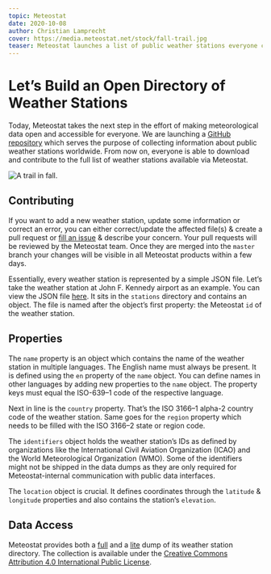 ```yaml
---
topic: Meteostat
date: 2020-10-08
author: Christian Lamprecht
cover: https://media.meteostat.net/stock/fall-trail.jpg
teaser: Meteostat launches a list of public weather stations everyone can edit and share.
---
```


# Let’s Build an Open Directory of Weather Stations

Today, Meteostat takes the next step in the effort of making meteorological data open and accessible for everyone. We are launching a [GitHub repository](https://github.com/meteostat/weather-stations) which serves the purpose of collecting information about public weather stations worldwide. From now on, everyone is able to download and contribute to the full list of weather stations available via Meteostat.

![A trail in fall.](https://media.meteostat.net/stock/fall-trail.jpg)

## Contributing

If you want to add a new weather station, update some information or correct an error, you can either correct/update the affected file(s) & create a pull request or [fill an issue](https://github.com/meteostat/weather-stations/issues/new) & describe your concern. Your pull requests will be reviewed by the Meteostat team. Once they are merged into the `master` branch your changes will be visible in all Meteostat products within a few days.

Essentially, every weather station is represented by a simple JSON file. Let’s take the weather station at John F. Kennedy airport as an example. You can view the JSON file [here](https://github.com/meteostat/weather-stations/blob/master/stations/74486.json). It sits in the `stations` directory and contains an object. The file is named after the object’s first property: the Meteostat `id` of the weather station.

## Properties

The `name` property is an object which contains the name of the weather station in multiple languages. The English name must always be present. It is defined using the `en` property of the `name` object. You can define names in other languages by adding new properties to the `name` object. The property keys must equal the ISO-639–1 code of the respective language.

Next in line is the `country` property. That’s the ISO 3166–1 alpha-2 country code of the weather station. Same goes for the `region` property which needs to be filled with the ISO 3166–2 state or region code.

The `identifiers` object holds the weather station’s IDs as defined by organizations like the International Civil Aviation Organization (ICAO) and the World Meteorological Organization (WMO). Some of the identifiers might not be shipped in the data dumps as they are only required for Meteostat-internal communication with public data interfaces.

The `location` object is crucial. It defines coordinates through the `latitude` & `longitude` properties and also contains the station’s `elevation`.

## Data Access

Meteostat provides both a [full](https://bulk.meteostat.net/stations/full.json.gz) and a [lite](https://bulk.meteostat.net/stations/lite.json.gz) dump of its weather station directory. The collection is available under the [Creative Commons Attribution 4.0 International Public License](https://creativecommons.org/licenses/by/4.0/legalcode).

